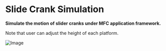 # Slide Crank Simulation

**Simulate the motion of slider cranks under MFC application framework.**

Note that user can adjust the height of each platform.

![Image](https://github.com/Chen-Si-An/Slider-Crank/blob/main/SliderCrank.gif)

